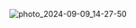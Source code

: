 ![photo_2024-09-09_14-27-50](https://github.com/user-attachments/assets/e03f5219-4db5-428d-8be3-258f080f11e7)
